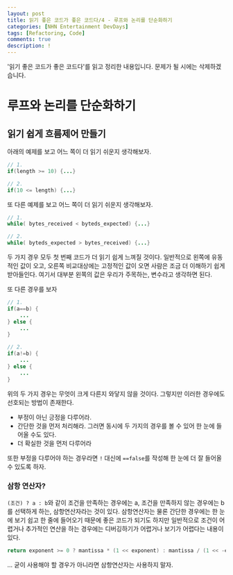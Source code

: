 ```yaml
---
layout: post
title: 읽기 좋은 코드가 좋은 코드다/4 - 루프와 논리를 단순화하기
categories: [NHN Entertainment DevDays]
tags: [Refactoring, Code]
comments: true
description: !
---
```


'읽기 좋은 코드가 좋은 코드다'를 읽고 정리한 내용입니다. 문제가 될 시에는 삭제하겠습니다.

# 루프와 논리를 단순화하기

## 읽기 쉽게 흐름제어 만들기

아래의 예제를 보고 어느 쪽이 더 읽기 쉬운지 생각해보자.

```java
// 1. 
if(length >= 10) {...}

// 2.
if(10 <= length) {...}
```

또 다른 예제를 보고 어느 쪽이 더 읽기 쉬운지 생각해보자.

```java
// 1.
while( bytes_received < byteds_expected) {...}

// 2. 
while( byteds_expected > bytes_received) {...}
```

두 가지 경우 모두 첫 번째 코드가 더 읽기 쉽게 느껴질 것이다. 일반적으로 왼쪽에 유동적인 값이 오고, 오른쪽 비교대상에는 고정적인 값이 오면 사람은 조금 더 이해하기 쉽게 받아들인다. 여기서 대부분 왼쪽의 값은 우리가 주목하는, 변수라고 생각하면 된다.

또 다른 경우를 보자

```java
// 1.
if(a==b) {
	...
} else {
	...
}

// 2.
if(a!=b) {
	...
} else {
	...
}
```

위의 두 가지 경우는 무엇이 크게 다른지 와닿지 않을 것이다. 그렇지만 이러한 경우에도 선호되는 방법이 존재한다.

- 부정이 아닌 긍정을 다루어라.
- 간단한 것을 먼저 처리해라. 그러면 동시에 두 가지의 경우를 볼 수 있어 한 눈에 들어올 수도 있다.
- 더 확실한 것을 먼저 다루어라

또한 부정을 다루어야 하는 경우라면 `!` 대신에 `==false`를 작성해 한 눈에 더 잘 들어올 수 있도록 하자.

### 삼항 연산자?

`(조건) ? a : b`와 같이 조건을 만족하는 경우에는 a, 조건을 만족하지 않는 경우에는 b를 선택하게 하는, 삼항연산자라는 것이 있다. 삼항연산자는 물론 간단한 경우에는 한 눈에 보기 쉽고 한 줄에 들어오기 때문에 좋은 코드가 되기도 하지만 일반적으로 조건이 어렵거나 추가적인 연산을 하는 경우에는 디버깅하기가 어렵거나 보기가 어렵다는 내용이 있다.

```java
return exponent >= 0 ? mantissa * (1 << exponent) : mantissa / (1 << -exponent);
```
... 굳이 사용해야 할 경우가 아니라면 삼항연산자는 사용하지 말자.

